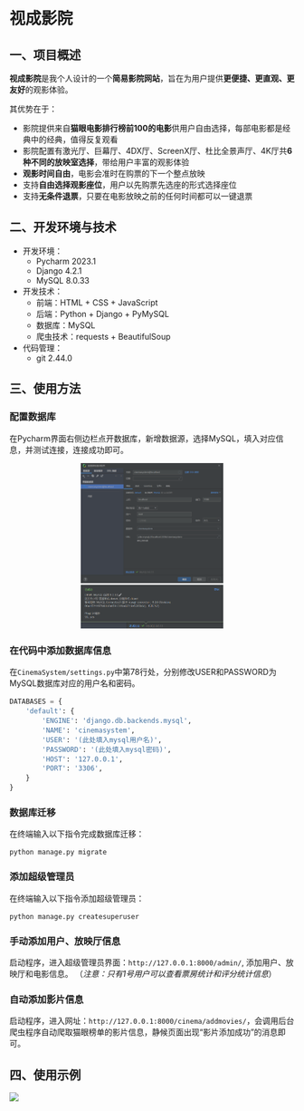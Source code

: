 # 视成影院


## 一、项目概述
**视成影院**是我个人设计的一个**简易影院网站**，旨在为用户提供**更便捷、更直观、更友好**的观影体验。

其优势在于：

- 影院提供来自**猫眼电影排行榜前100的电影**供用户自由选择，每部电影都是经典中的经典，值得反复观看
- 影院配置有激光厅、巨幕厅、4DX厅、ScreenX厅、杜比全景声厅、4K厅共**6种不同的放映室选择**，带给用户丰富的观影体验
- **观影时间自由**，电影会准时在购票的下一个整点放映
- 支持**自由选择观影座位**，用户以先购票先选座的形式选择座位
- 支持**无条件退票**，只要在电影放映之前的任何时间都可以一键退票

## 二、开发环境与技术
- 开发环境：
    - Pycharm 2023.1 
    - Django 4.2.1
    - MySQL 8.0.33
- 开发技术：
    - 前端：HTML + CSS + JavaScript
    - 后端：Python + Django + PyMySQL
    - 数据库：MySQL
    - 爬虫技术：requests + BeautifulSoup
- 代码管理：
    - git 2.44.0

## 三、使用方法

### 配置数据库
在Pycharm界面右侧边栏点开数据库，新增数据源，选择MySQL，填入对应信息，并测试连接，连接成功即可。

<div align=center>
    <img src="./images/连接数据库.png" width="50%" />
</div>

<div align=center>
    <img src="./images/测试连接成功.png" width="50%" />
</div>

### 在代码中添加数据库信息
在`CinemaSystem/settings.py`中第78行处，分别修改USER和PASSWORD为MySQL数据库对应的用户名和密码。
```python
DATABASES = {
    'default': {
        'ENGINE': 'django.db.backends.mysql',
        'NAME': 'cinemasystem',
        'USER': '(此处填入mysql用户名)',
        'PASSWORD': '(此处填入mysql密码)',
        'HOST': '127.0.0.1',
        'PORT': '3306',
    }
}
```

### 数据库迁移
在终端输入以下指令完成数据库迁移：
```shell
python manage.py migrate
```

### 添加超级管理员
在终端输入以下指令添加超级管理员：
```shell
python manage.py createsuperuser
```

### 手动添加用户、放映厅信息
启动程序，进入超级管理员界面：`http://127.0.0.1:8000/admin/`, 添加用户、放映厅和电影信息。
（*注意：只有1号用户可以查看票房统计和评分统计信息*）


### 自动添加影片信息
启动程序，进入网址：`http://127.0.0.1:8000/cinema/addmovies/`，会调用后台爬虫程序自动爬取猫眼榜单的影片信息，静候页面出现“影片添加成功”的消息即可。


## 四、使用示例

![](./images/show.gif)
